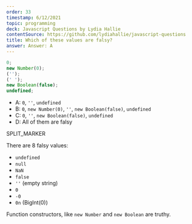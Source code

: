 ```yaml
---
order: 33
timestamp: 6/12/2021
topic: programming
deck: Javascript Questions by Lydia Hallie
contentSource: https://github.com/lydiahallie/javascript-questions
title: Which of these values are falsy?
answer: Answer: A
---
```


  

```javascript
0;
new Number(0);
('');
(' ');
new Boolean(false);
undefined;
```

- A: `0`, `''`, `undefined`
- B: `0`, `new Number(0)`, `''`, `new Boolean(false)`, `undefined`
- C: `0`, `''`, `new Boolean(false)`, `undefined`
- D: All of them are falsy




SPLIT_MARKER

There are 8 falsy values:

- `undefined`
- `null`
- `NaN`
- `false`
- `''` (empty string)
- `0`
- `-0`
- `0n` (BigInt(0))

Function constructors, like `new Number` and `new Boolean` are truthy.



